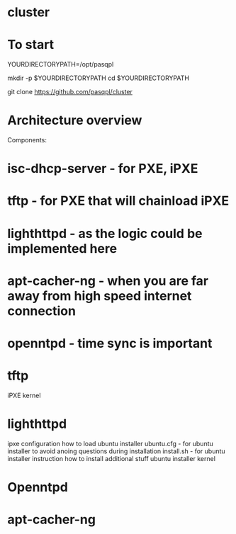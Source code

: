 # cluster

# To start 
YOURDIRECTORYPATH=/opt/pasqpl

mkdir -p $YOURDIRECTORYPATH
cd $YOURDIRECTORYPATH

git clone https://github.com/pasqpl/cluster



# Architecture overview

Components:
  # isc-dhcp-server - for PXE, iPXE
  # tftp - for PXE that will chainload iPXE
  # lighthttpd - as the logic could be implemented here
  # apt-cacher-ng - when you are far away from high speed internet connection
  # openntpd - time sync is important


# tftp  
  iPXE kernel

# lighthttpd
  ipxe configuration how to load ubuntu installer
  ubuntu.cfg - for ubuntu installer to avoid anoing questions during installation
  install.sh - for ubuntu installer instruction how to install additional stuff 
  ubuntu installer kernel
  
# Openntpd 
# apt-cacher-ng 
